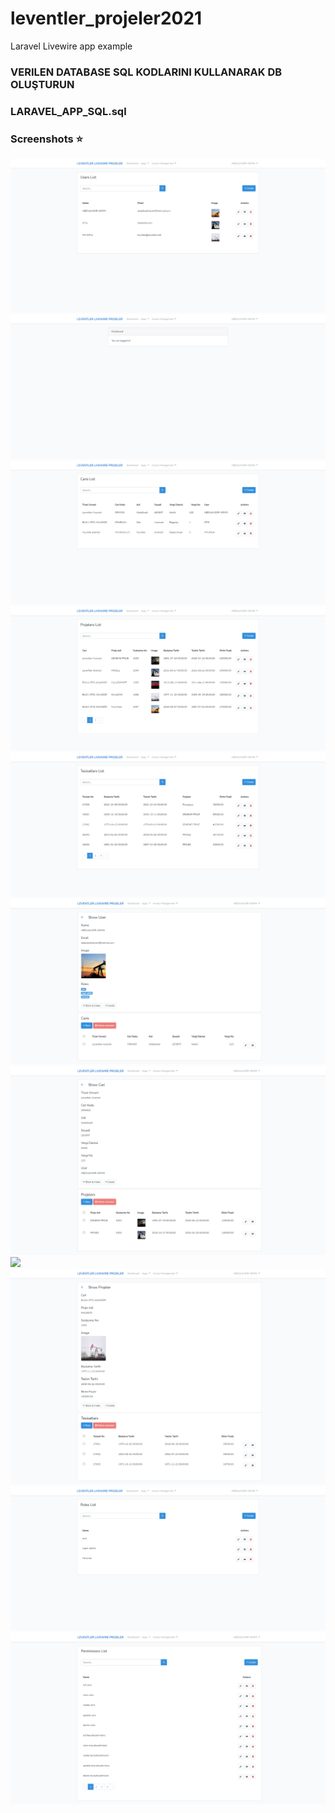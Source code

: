 # leventler_projeler2021
 
 Laravel Livewire app example
 
 ### VERILEN DATABASE SQL KODLARINI KULLANARAK DB OLUŞTURUN
 ### LARAVEL_APP_SQL.sql
 

 ### Screenshots :star:

<img src="screenshots/1633632672854.png"/>
<img src="screenshots/1633632764987.png"/>
<img src="screenshots/1633632807433.png"/>
<img src="screenshots/1633632872586.png"/>
<img src="screenshots/1633632897096.png"/>
<img src="screenshots/1633632956846.png"/>
<img src="screenshots/1633632984394.png"/>
<img src="screenshots/11633633012288.png"/>
<img src="screenshots/1633633054271.png"/>
<img src="screenshots/1633633075593.png"/>
<img src="screenshots/1633633100222.png"/>
